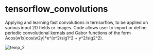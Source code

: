 # tensorflow_convolutions
Applying and learning fast convolutions in ternsorflow, to be applied on various input 2D fields or images. Code allows user to import or define periodic convolutional kernals and Gabor functions of the form Acos(w1x)cos(w2y)*e^(x^2/sig1^2 + y^2/sig2^2).
 
![temp_2](https://user-images.githubusercontent.com/17075545/31632511-ca8d016a-b282-11e7-8dae-c62162ce045a.png)
